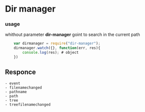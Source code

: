 # __Dir manager__

### __usage__
whithout parameter __dir-manager__ goint to search in the current path
```Javascript
    var dirmanager = require("dir-manager");
    dirmanager.watch({}, function(err, res){
        console.log(res); # object
    })
```
## __Responce__
	- event
	- filenamechanged
	- pathname
	- path
	- tree
	- treefilenamechanged
